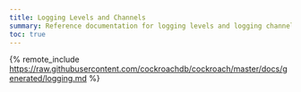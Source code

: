 ```yaml
---
title: Logging Levels and Channels
summary: Reference documentation for logging levels and logging channels.
toc: true
---
```


{% remote_include https://raw.githubusercontent.com/cockroachdb/cockroach/master/docs/generated/logging.md %}